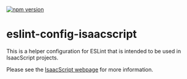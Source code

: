 [![npm version](https://img.shields.io/npm/v/eslint-config-isaacscript.svg)](https://www.npmjs.com/package/eslint-config-isaacscript)

# eslint-config-isaacscript

This is a helper configuration for ESLint that is intended to be used in IsaacScript projects.

Please see the [IsaacScript webpage](https://isaacscript.github.io/) for more information.
